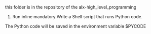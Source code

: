 this folder is in the repository of the alx-high_level_programming
1. Run inline
mandatory
Write a Shell script that runs Python code.

The Python code will be saved in the environment variable $PYCODE
